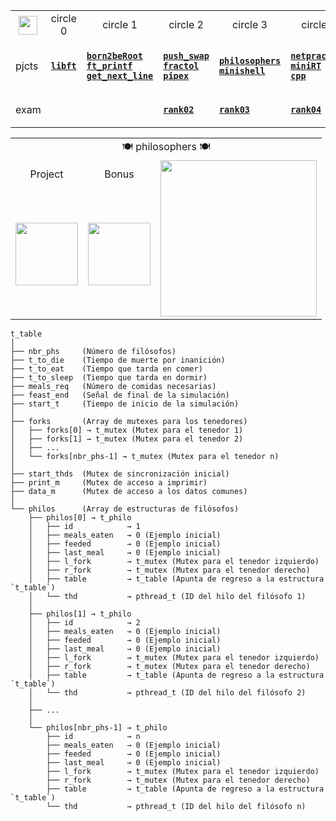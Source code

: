 <div align="center">

<table>
  <tr>
    <th align="center"><a href="https://github.com/LLuisPP/42Cursus/tree/main/"> <img width="30" align="center" src="https://github.com/user-attachments/assets/ac216672-a141-48be-bc53-ae13dd35c799"></a></th>
    <td align="center"> circle 0 </td>
    <td align="center"> circle 1 </td>
    <td align="center"> circle 2 </td>
    <td align="center"> circle 3 </td>
    <td align="center"> circle 4 </td>
    <td align="center"> circle 5 </td>
    <td align="center"> circle 6 </td>
  </tr>
  <tr>
    <td>pjcts</td>
    <td>

[**`libft`**](https://github.com/LLuisPP/42Cursus/tree/main/libft)
    </td>
    <td>

  [**`born2beRoot`**](https://github.com/LLuisPP/42Cursus/tree/main/Born2beRoot)<br>
  [**`ft_printf`**](https://github.com/LLuisPP/42Cursus/tree/main/ft_printf)<br>
  [**`get_next_line`**](https://github.com/LLuisPP/42Cursus/tree/main/get_next_line)
    </td>
    <td>

[**`push_swap`**](https://github.com/LLuisPP/42Cursus/tree/main/push_swap)<br>
[**`fractol`**](https://github.com/LLuisPP/42Cursus/tree/main/fractol)<br>
[**`pipex`**](https://github.com/LLuisPP/42Cursus/tree/main/pipex)
    </td>
    <td>

[**`philosophers`**](https://github.com/LLuisPP/42Cursus/tree/main/philosophers)<br>
[**`minishell`**](https://github.com/LLuisPP/42Cursus/tree/main/minishell)
    </td>
    <td>

[**`netpractice`**](https://github.com/LLuisPP/42Cursus/tree/main/netpractice)<br>
[**`miniRT`**](https://github.com/LLuisPP/42Cursus/tree/main/miniRT)<br>
[**`cpp`**](https://github.com/LLuisPP/42Cursus/tree/main/cpp0-4)
    </td>
    <td>

[**`ft_irc`**]()<br>
[**`inception`**]()<br>
[**`cpp`**]()
    </td>
    <td>

[**`trascendence`**]()<br>
    </td>
  </tr>
  <tr>
    <td>exam</td>
    <td></td>
    <td></td>
    <td>
      
[**`rank02`**](https://github.com/LLuisPP/42-Exams/tree/main/rank02)</td>
<td>
      
[**`rank03`**](https://github.com/LLuisPP/42-Exams-rank03)</td>
<td>
      
[**`rank04`**](https://github.com/LLuisPP/42-exams-rank04)</td>
<td>
      
[**`rank05`**]()</td>
<td>
  
[**`rank06`**]()</td>
  </tr>
</table>

</div>

<div align="center">

<table>
  <tr>
    <td colspan="4" align="center">🍽️ philosophers 🍽️</td>
  </tr>
  <tr>
    <td align="center">Project</td>
    <td align="center">Bonus</td>
    <td rowspan="2" align="center"><a href="#"><img width="250" src="https://github.com/user-attachments/assets/d806db09-6f09-4b12-b7f9-f7618ee58326"></a></td>
  </tr>
  <tr>
    <td><a href="#"><img width="100" src="https://github.com/LLuisPP/42Cursus/assets/116104082/504507eb-65b0-4814-9525-a2c22100dab1"></a></td>
    <td><a href="#"><img width="100" src="https://github.com/LLuisPP/42Cursus/assets/116104082/0df7dd81-56fb-4929-a023-67c7386906dc"></a></td>
  </tr>
</table>

</div>
</div>

<div text-align="left">
  
`````
t_table
│
├── nbr_phs     (Número de filósofos)
├── t_to_die    (Tiempo de muerte por inanición)
├── t_to_eat    (Tiempo que tarda en comer)
├── t_to_sleep  (Tiempo que tarda en dormir)
├── meals_req   (Número de comidas necesarias)
├── feast_end   (Señal de final de la simulación)
├── start_t     (Tiempo de inicio de la simulación)
│
├── forks       (Array de mutexes para los tenedores)
│   ├── forks[0] → t_mutex (Mutex para el tenedor 1)
│   ├── forks[1] → t_mutex (Mutex para el tenedor 2)
│   ├── ... 
│   └── forks[nbr_phs-1] → t_mutex (Mutex para el tenedor n)
│
├── start_thds  (Mutex de sincronización inicial)
├── print_m     (Mutex de acceso a imprimir)
├── data_m      (Mutex de acceso a los datos comunes)
│
└── philos      (Array de estructuras de filósofos)
    ├── philos[0] → t_philo
    │   ├── id            → 1
    │   ├── meals_eaten   → 0 (Ejemplo inicial)
    │   ├── feeded        → 0 (Ejemplo inicial)
    │   ├── last_meal     → 0 (Ejemplo inicial)
    │   ├── l_fork        → t_mutex (Mutex para el tenedor izquierdo)
    │   ├── r_fork        → t_mutex (Mutex para el tenedor derecho)
    │   ├── table         → t_table (Apunta de regreso a la estructura `t_table`)
    │   └── thd           → pthread_t (ID del hilo del filósofo 1)
    │
    ├── philos[1] → t_philo
    │   ├── id            → 2
    │   ├── meals_eaten   → 0 (Ejemplo inicial)
    │   ├── feeded        → 0 (Ejemplo inicial)
    │   ├── last_meal     → 0 (Ejemplo inicial)
    │   ├── l_fork        → t_mutex (Mutex para el tenedor izquierdo)
    │   ├── r_fork        → t_mutex (Mutex para el tenedor derecho)
    │   ├── table         → t_table (Apunta de regreso a la estructura `t_table`)
    │   └── thd           → pthread_t (ID del hilo del filósofo 2)
    │
    ├── ... 
    │
    └── philos[nbr_phs-1] → t_philo
        ├── id            → n
        ├── meals_eaten   → 0 (Ejemplo inicial)
        ├── feeded        → 0 (Ejemplo inicial)
        ├── last_meal     → 0 (Ejemplo inicial)
        ├── l_fork        → t_mutex (Mutex para el tenedor izquierdo)
        ├── r_fork        → t_mutex (Mutex para el tenedor derecho)
        ├── table         → t_table (Apunta de regreso a la estructura `t_table`)
        └── thd           → pthread_t (ID del hilo del filósofo n)
`````

</div>
